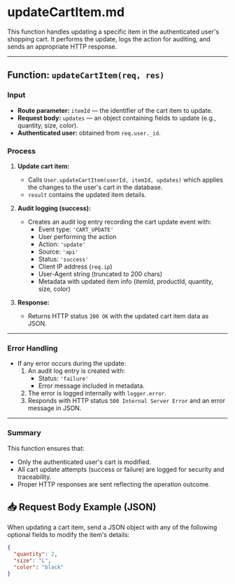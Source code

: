 # updateCartItem.md

This function handles updating a specific item in the authenticated user's shopping cart. It performs the update, logs the action for auditing, and sends an appropriate HTTP response.

---

## Function: `updateCartItem(req, res)`

### Input
- **Route parameter:** `itemId` — the identifier of the cart item to update.
- **Request body:** `updates` — an object containing fields to update (e.g., quantity, size, color).
- **Authenticated user:** obtained from `req.user._id`.

### Process
1. **Update cart item:**
   - Calls `User.updateCartItem(userId, itemId, updates)` which applies the changes to the user's cart in the database.
   - `result` contains the updated item details.

2. **Audit logging (success):**
   - Creates an audit log entry recording the cart update event with:
     - Event type: `'CART_UPDATE'`
     - User performing the action
     - Action: `'update'`
     - Source: `'api'`
     - Status: `'success'`
     - Client IP address (`req.ip`)
     - User-Agent string (truncated to 200 chars)
     - Metadata with updated item info (itemId, productId, quantity, size, color)

3. **Response:**
   - Returns HTTP status `200 OK` with the updated cart item data as JSON.

---

### Error Handling
- If any error occurs during the update:
  1. An audit log entry is created with:
     - Status: `'failure'`
     - Error message included in metadata.
  2. The error is logged internally with `logger.error`.
  3. Responds with HTTP status `500 Internal Server Error` and an error message in JSON.

---

### Summary
This function ensures that:
- Only the authenticated user's cart is modified.
- All cart update attempts (success or failure) are logged for security and traceability.
- Proper HTTP responses are sent reflecting the operation outcome.

## 📥 Request Body Example (JSON)

When updating a cart item, send a JSON object with any of the following optional fields to modify the item's details:

```json
{
  "quantity": 2,
  "size": "L",
  "color": "black"
}
